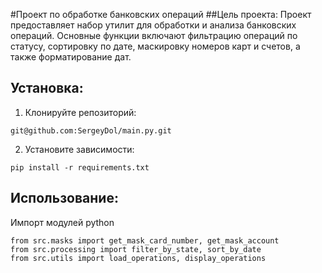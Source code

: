 #Проект по обработке банковских операций
##Цель проекта:
Проект предоставляет набор утилит для обработки и анализа банковских операций. Основные функции включают фильтрацию операций по статусу, сортировку по дате, маскировку номеров карт и счетов, а также форматирование дат.
## Установка:

1. Клонируйте репозиторий:
```
git@github.com:SergeyDol/main.py.git
```
2. Установите зависимости:
```
pip install -r requirements.txt
```
## Использование:

Импорт модулей
python
```
from src.masks import get_mask_card_number, get_mask_account
from src.processing import filter_by_state, sort_by_date
from src.utils import load_operations, display_operations
```
